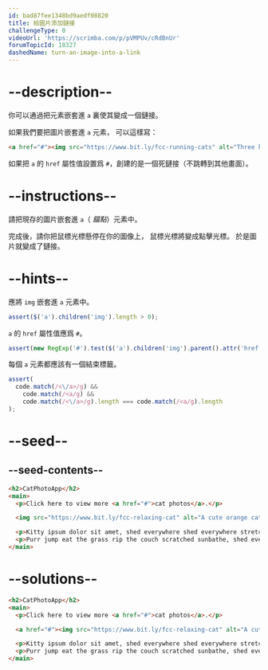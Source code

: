 ```yaml
---
id: bad87fee1348bd9aedf08820
title: 給圖片添加鏈接
challengeType: 0
videoUrl: 'https://scrimba.com/p/pVMPUv/cRdBnUr'
forumTopicId: 18327
dashedName: turn-an-image-into-a-link
---
```


# --description--

你可以通過把元素嵌套進 `a` 裏使其變成一個鏈接。

如果我們要把圖片嵌套進 `a` 元素， 可以這樣寫：

```html
<a href="#"><img src="https://www.bit.ly/fcc-running-cats" alt="Three kittens running towards the camera."></a>
```

如果把 `a` 的 `href` 屬性值設置爲 `#`，創建的是一個死鏈接（不跳轉到其他畫面）。

# --instructions--

請把現存的圖片嵌套進 `a`（ *錨點*）元素中。

完成後，請你把鼠標光標懸停在你的圖像上， 鼠標光標將變成點擊光標。 於是圖片就變成了鏈接。

# --hints--

應將 `img` 嵌套進 `a` 元素中。

```js
assert($('a').children('img').length > 0);
```

`a` 的 `href` 屬性值應爲 `#`。

```js
assert(new RegExp('#').test($('a').children('img').parent().attr('href')));
```

每個 `a` 元素都應該有一個結束標籤。

```js
assert(
  code.match(/<\/a>/g) &&
    code.match(/<a/g) &&
    code.match(/<\/a>/g).length === code.match(/<a/g).length
);
```

# --seed--

## --seed-contents--

```html
<h2>CatPhotoApp</h2>
<main>
  <p>Click here to view more <a href="#">cat photos</a>.</p>

  <img src="https://www.bit.ly/fcc-relaxing-cat" alt="A cute orange cat lying on its back.">

  <p>Kitty ipsum dolor sit amet, shed everywhere shed everywhere stretching attack your ankles chase the red dot, hairball run catnip eat the grass sniff.</p>
  <p>Purr jump eat the grass rip the couch scratched sunbathe, shed everywhere rip the couch sleep in the sink fluffy fur catnip scratched.</p>
</main>
```

# --solutions--

```html
<h2>CatPhotoApp</h2>
<main>
  <p>Click here to view more <a href="#">cat photos</a>.</p>

  <a href="#"><img src="https://www.bit.ly/fcc-relaxing-cat" alt="A cute orange cat lying on its back."></a>

  <p>Kitty ipsum dolor sit amet, shed everywhere shed everywhere stretching attack your ankles chase the red dot, hairball run catnip eat the grass sniff.</p>
  <p>Purr jump eat the grass rip the couch scratched sunbathe, shed everywhere rip the couch sleep in the sink fluffy fur catnip scratched.</p>
</main>
```
